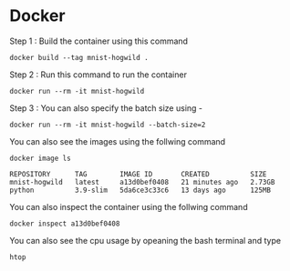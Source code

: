 # Docker
Step 1 : Build the container using this command 
``` 
docker build --tag mnist-hogwild .
```
Step 2 : Run this command to run the container 
```
docker run --rm -it mnist-hogwild
```
Step 3 : You can also specify the batch size using -
```
docker run --rm -it mnist-hogwild --batch-size=2
```

You can also see the images using the follwing command
```
docker image ls
```

```
REPOSITORY      TAG        IMAGE ID       CREATED          SIZE
mnist-hogwild   latest     a13d0bef0408   21 minutes ago   2.73GB
python          3.9-slim   5da6ce3c33c6   13 days ago      125MB
```
You can also inspect the container using the follwing command 
```
docker inspect a13d0bef0408
```

You can also see the cpu usage by opeaning the bash terminal and type 
```
htop
```